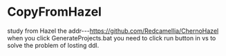 # CopyFromHazel
study from Hazel the addr---https://github.com/Redcamellia/ChernoHazel
when you click GenerateProjects.bat you need to click run button in vs to solve the problem of losting ddl.
